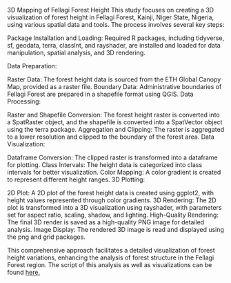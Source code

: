 3D Mapping of Fellagi Forest Height
This study focuses on creating a 3D visualization of forest height in Fellagi Forest, Kainji, Niger State, Nigeria, using various spatial data and tools. The process involves several key steps:

Package Installation and Loading: Required R packages, including tidyverse, sf, geodata, terra, classInt, and rayshader, are installed and loaded for data manipulation, spatial analysis, and 3D rendering.

Data Preparation:

Raster Data: The forest height data is sourced from the ETH Global Canopy Map, provided as a raster file.
Boundary Data: Administrative boundaries of Fellagi Forest are prepared in a shapefile format using QGIS.
Data Processing:

Raster and Shapefile Conversion: The forest height raster is converted into a SpatRaster object, and the shapefile is converted into a SpatVector object using the terra package.
Aggregation and Clipping: The raster is aggregated to a lower resolution and clipped to the boundary of the forest area.
Data Visualization:

Dataframe Conversion: The clipped raster is transformed into a dataframe for plotting.
Class Intervals: The height data is categorized into class intervals for better visualization.
Color Mapping: A color gradient is created to represent different height ranges.
3D Plotting:

2D Plot: A 2D plot of the forest height data is created using ggplot2, with height values represented through color gradients.
3D Rendering: The 2D plot is transformed into a 3D visualization using rayshader, with parameters set for aspect ratio, scaling, shadow, and lighting.
High-Quality Rendering: The final 3D render is saved as a high-quality PNG image for detailed analysis.
Image Display: The rendered 3D image is read and displayed using the png and grid packages.

This comprehensive approach facilitates a detailed visualization of forest height variations, enhancing the analysis of forest structure in the Fellagi Forest region.
The script of this analysis as well as visualizations can be found [here.](https://github.com/GEO-001/hands-on-projects/blob/main/Project%20files/forest%20canopy%20height%20assessment/Forest_height.ipynb)
